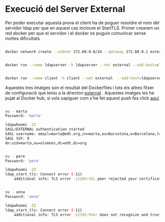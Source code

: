 # Execució del Server External

Per poder executar aquesta prova el client ha de poguer resoldre el nom del servidor ldap per que en aquest cas incloure el StartTLS.
Primer crearem un red docker per que el servidor i el docker es puguin comunicar sense moltes dificultats

```bash

docker network create --subnet 172.60.0.0/24 --gateway 172.60.0.1 external

```


```bash

docker run --name ldapserver -h ldapserver --net external --add-host=client:172.60.0.3 --ip 172.60.0.2 -d nickdunaway/external-server 

```


```bash

docker run --name client -h client --net external  --add-host=ldapserver:172.60.0.2 --ip 172.60.0.3 -it nickdunaway/external-client

```

Aquestes tres imatges son el resultat del Dockerfiles i tots els altres fitxer de configuració que teniu a la directori 
[external](https://github.com/isx26067826/project/tree/master/sources/external) . Aquestes imatges les he pujat al Docker hub, si vols 
sapiguer com s'he fet aquest push fes click [aquí](https://github.com/isx26067826/project/tree/master/sources/ssf.md)


```bash

su - marta
Password: 'marta'

ldapwhoami -ZZ
SASL/EXTERNAL authentication started
SASL username: email=marta@edt.org,cn=marta,ou=Barcelona,o=Barcelona,l=Barcelona,st=Barcelona,c=ES
SASL SSF: 0
dn:uid=marta,ou=alumnes,dc=edt,dc=org

```


```bash

su - pere     
Password: 'pere'

ldapwhoami -ZZ
ldap_start_tls: Connect error (-11)
	additional info: TLS error -12269:SSL peer rejected your certificate as expired.

```


```bash

su - anna
Password: 'anna'

ldapwhoami -ZZ
ldap_start_tls: Connect error (-11)
	additional info: TLS error -12195:Peer does not recognize and trust the CA that issued your certificate.

```
